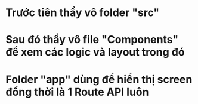 # Trước tiên thầy vô folder "src"

# Sau đó thầy vô file "Components" để xem các logic và layout trong đó

# Folder "app" dùng để hiển thị screen đồng thời là 1 Route API luôn

